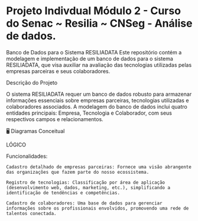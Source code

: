 # Projeto Indivdual  Módulo 2 - Curso do Senac ~ Resilia ~ CNSeg - Análise de dados.

Banco de Dados para o Sistema RESILIADATA
Este repositório contém a modelagem e implementação de um banco de dados para o sistema RESILIADATA, que visa auxiliar na avaliação das tecnologias utilizadas pelas empresas parceiras e seus colaboradores.

Descrição do Projeto

O sistema RESILIADATA requer um banco de dados robusto para armazenar informações essenciais sobre empresas parceiras, tecnologias utilizadas e colaboradores associados. A modelagem do banco de dados inclui quatro entidades principais: Empresa, Tecnologia e Colaborador, com seus respectivos campos e relacionamentos.

🖥️ Diagramas
Conceitual


LÓGICO


Funcionalidades:

    Cadastro detalhado de empresas parceiras: Fornece uma visão abrangente das organizações que fazem parte do nosso ecossistema.

    Registro de tecnologias: Classificação por área de aplicação (desenvolvimento web, dados, marketing, etc.), simplificando a identificação de tendências e competências.

    Cadastro de colaboradores: Uma base de dados para gerenciar informações sobre os profissionais envolvidos, promovendo uma rede de talentos conectada.
